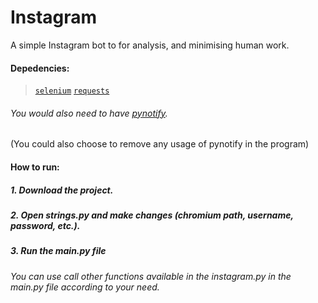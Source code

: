 # Instagram
A simple Instagram bot to for analysis, and minimising human work.

#### Depedencies:
> [`selenium`](https://www.seleniumhq.org/)
> [`requests`](http://docs.python-requests.org/en/master/)

###### You would also need to have [pynotify](https://github.com/adarshpunj/pynotify).
(You could also choose to remove any usage of pynotify in the program)

#### How to run:
##### 1. Download the project.
##### 2. Open strings.py and make changes (chromium path, username, password, etc.).
##### 3. Run the main.py file

###### You can use call other functions available in the instagram.py in the main.py file according to your need.
